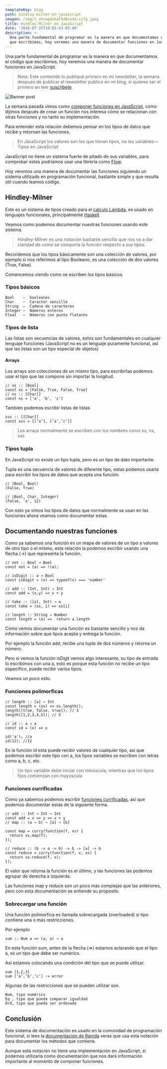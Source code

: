 ```yaml
---
templateKey: blog
path: hindley-milner-en-javascript
imagen: /img/1_ohnagdokat5d0vsda-vjfg.jpeg
title: Hindley-Milner en JavaScript
date: '2016-07-25T10:02:43-05:00'
description: >-
  Una parte fundamental de programar es la manera en que documentamos el código
  que escribimos, hoy veremos una manera de documentar funciones en JavaScript.
---
```

Una parte fundamental de programar es la manera en que documentamos el código que escribimos, hoy veremos una manera de documentar funciones en JavaScript.

> Nota: Este contenido lo publiqué primero en mi newsletter, la semana después de publicar el newsletter publico en mi blog, si quieres ser el primero en leer [suscríbete](https://tinyletter.com/yeion7).

![Banner post](/img/1_ohnagdokat5d0vsda-vjfg.jpeg)

La semana pasada vimos como [componer funciones en JavaScript](/componiendo-funciones-en-javascript), como dijimos después de crear un función nos interesa cómo se relacionan con otras funciones y no tanto su implementación.

Para entender esta relación debemos pensar en los tipos de datos que recibe y retornan las funciones.

> En JavaScript los valores son los que tienen tipos, no las variables — Tipos en JavaScript

JavaScript no tiene un sistema fuerte de pitado de sus variables, para comprobar estos podríamos usar una librería como [Flow](https://flowtype.org/).

Hoy veremos una manera de documentar las funciones siguiendo un sistema utilizado en programación funcional, bastante simple y que resulta útil cuando leamos código.

## Hindley-Milner

Este es un sistema de tipos creado para el [calculo Lambda](/calculo-lambda-en-javascript), es usado en lenguajes funcionales, principalmente [Haskell](http://dev.stephendiehl.com/fun/006_hindley_milner.html).

Veamos como podemos documentar nuestras funciones usando este sistema.

> Hindley-Milner es una notación bastante sencilla que nos va a dar claridad de como se comporta la función respecto a sus tipos.

Recordemos que los tipos básicamente son una colección de valores, por ejemplo si nos referimos al tipo Booleano, es una colección de dos valores (True, False).

Comencemos viendo como se escriben los tipos básicos.

### Tipos básicos

```
Bool    —  booleanos
Char    —  Caracter sencillo
String  —  Cadena de caracteres
Integer —  Números enteros 
Float   —  Números con punto flotante
```

### Tipos de lista

Las listas son secuencias de valores, estos son fundamentales en cualquier lenguaje funciones (JavaScript no es un lenguaje puramente funcional, así que las listas son un tipo especial de objetos)

#### Arrays

Los arrays son colecciones de un mismo tipo, para escribirlas podemos usar el tipo que las compone sin importar la longitud.

```
// xs :: [Bool]
const xs = [False, True, False, True]
// ns :: [Char]]
const ns = ['a', 'b', 'c']
```

También podemos escribir listas de listas

```
xss :: [[Char]]
const xss = [[‘a’], [‘a’,’c’]]
```

> Los arrays normalmente se escriben con los nombres como xs, ns, xss

### Tipos tupla

En JavaScript no existe un tipo tupla, pero es un tipo de dato importante.

Tupla es una secuencia de valores de diferente tipo, estas podemos usarla para escribir los tipos de datos que acepta una función.

```
// (Bool, Bool)
(False, True)

// (Bool, Char, Integer)
(False, 'a', 12)
```

Con esto ya vimos los tipos de datos que normalmente se usan en las funciones ahora veamos como documentar estas.

## Documentando nuestras funciones

Como ya sabemos una función es un mapa de valores de un tipo a valores de otro tipo o el mismo, esta relación la podemos escribir usando una flecha (→) que representa la función.

```
// not :: Bool → Bool
const not = (a) => !(a);

// isDigit :: a → Bool
const isDigit = (x) => typeof(x) === 'number'

// add :: (Int, Int) → Int
const add = (x,y) => x + y

// take :: ([a], Int) → a
const take = (xs, i) => xs[i]

// length :: String → Number
const length = (a) =>  return a.length
```

Cómo vemos documentar una función es bastante sencillo y nos da información sobre que tipos acepta y entrega la función.

Por ejemplo la función add, recibe una tupla de dos números y retorna un número.

Pero si vemos la función isDigit vemos algo interesante, su tipo de entrada lo escribimos con una a, esto es porque esta función no recibe un tipo especifico, puede recibir varios tipos.

Veamos un poco esto.

### Funciones polimorficas

```
// length :: [a] → Int
const length = (xs) => xs.length();
length([true, false, true]); // 3
length([1,2,3,4,5]); // 5

// id :: a → a
const id = (x) => x

id('a'); //a
id(12); //12
```

En la función id esta puede recibir valores de cualquier tipo, asi que podemos escribir este tipo con a, los tipos variables se escriben con letras como a, b, c, etc.

> Un tipo variable debe iniciar con minúscula, mientras que los tipos fijos comienzan con mayúscula

### Funciones currificadas

Como ya sabemos podemos escribir [funciones currificadas](/currying-en-javascript-funciones-con-superpoderes), así que podemos documentar estas de la siguiente forma.

```
// add :: Int → Int → Int 
const add = x => y => x + y
// map :: (a → b) → [a] → [b]

const map = curry(function(f, xs) {
  return xs.map(f);
});

// reduce :: (b -> a -> b) -> b -> [a] -> b
const reduce = curry(function(f, x, xs) {
  return xs.reduce(f, x);
});
```

El valor que retorna la función es el último, y las funciones las podemos agrupar de derecha a izquierda.

Las funciones map y reduce son un poco más complejas que las anteriores, pero con esta documentación se entiende su proposito.

### Sobrecargar una función

Una función polimorfica es llamada sobrecargada (overloaded) si tipo contiene una o más restricciones.

Por ejemplo

```
sum :: Num a => (a, a) → a
```

En esta función sum, antes de la flecha (=>) estamos aclarando que el tipo a, es un tipo que debe ser numérico.

Así estamos colocando una condición del tipo que se puede utilizar.

```
sum [1,2,3]
sum [‘a’,’b’,’c’] -> error
```

Algunas de las restricciones que se pueden utilizar son.

```
Num, tipo numérico
Eq , tipo que pueda comparar igualdad
Ord, tipo que pueda ser ordenado
```

## Conclusión

Este sistema de documentación es usado en la comunidad de programación funcional, si lees la [documentación de Ramda](https://ramdajs.com/0.21.0/docs/) veras que usa esta notación para documentar los métodos que contiene.

Aunque esta notación no tiene una implementación en JavaScript, si podemos utilizarla como documentación que nos dará información importante al momento de componer funciones.
